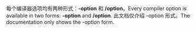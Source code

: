 
<span data-ttu-id="420aa-101">每个编译器选项均有两种形式：**-option** 和 **/option**。</span><span class="sxs-lookup"><span data-stu-id="420aa-101">Every compiler option is available in two forms: **-option** and **/option**.</span></span> <span data-ttu-id="420aa-102">此文档仅介绍 -option 形式。</span><span class="sxs-lookup"><span data-stu-id="420aa-102">The documentation only shows the -option form.</span></span> 
